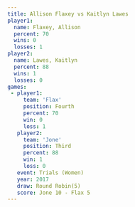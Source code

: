 ```yaml
---
title: Allison Flaxey vs Kaitlyn Lawes
player1:               
  name: Flaxey, Allison
  percent: 70          
  wins: 0              
  losses: 1            
player2:               
  name: Lawes, Kaitlyn 
  percent: 88          
  wins: 1              
  losses: 0            
games:
 - player1:          
     team: 'Flax'    
     position: Fourth
     percent: 70     
     win: 0          
     loss: 1         
   player2:         
     team: 'Jone'   
     position: Third
     percent: 88    
     win: 1         
     loss: 0        
   event: Trials (Women)  
   year: 2017             
   draw: Round Robin(5)   
   score: Jone 10 - Flax 5
---
```

